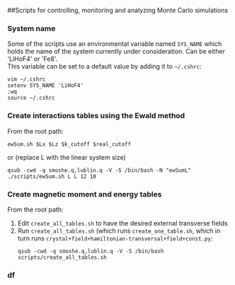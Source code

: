 ##Scripts for controlling, monitoring and analyzing Monte Carlo simulations

### System name
Some of the scripts use an environmental variable named `SYS_NAME` which holds the name of the
system currently under consideration. Can be either 'LiHoF4' or 'Fe8'.  
This variable can be set to a default value by adding it to `~/.cshrc`:
```
vim ~/.cshrc
setenv SYS_NAME 'LiHoF4'
:wq
source ~/.cshrc
```

### Create interactions tables using the Ewald method
From the root path:
```
ewSum.sh $Lx $Lz $k_cutoff $real_cutoff
```
or (replace L with the linear system size)
```
qsub -cwd -q smoshe.q,lublin.q -V -S /bin/bash -N "ewSumL" ./scripts/ewSum.sh L L 12 10
```

### Create magnetic moment and energy tables
From the root path:
1. Edit `create_all_tables.sh` to have the desired external transverse fields
2. Run `create_all_tables.sh` (which runs `create_one_table.sh`, which in turn runs `crystal+field+hamiltonian-transversal+field+const.py`:
    ```
    qsub -cwd -q smoshe.q,lublin.q -V -S /bin/bash scripts/create_all_tables.sh
    ```
   
### df